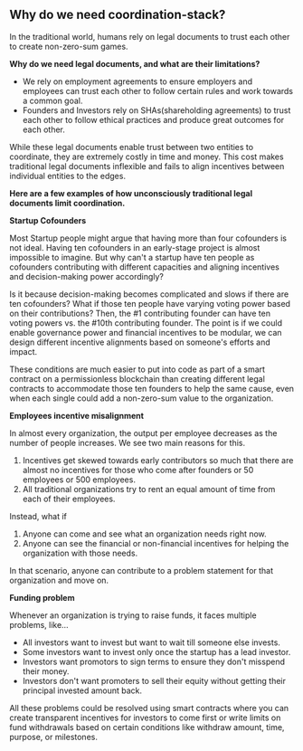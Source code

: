## Why do we need coordination-stack?

In the traditional world, humans rely on legal documents to trust each other to create non-zero-sum games. 

**Why do we need legal documents, and what are their limitations?**

- We rely on employment agreements to ensure employers and employees can trust each other to follow certain rules and work towards a common goal.
- Founders and Investors rely on SHAs(shareholding agreements) to trust each other to follow ethical practices and produce great outcomes for each other.

While these legal documents enable trust between two entities to coordinate, they are extremely costly in time and money. This cost makes traditional legal documents inflexible and fails to align incentives between individual entities to the edges. 

**Here are a few examples of how unconsciously traditional legal documents limit coordination.**

**Startup Cofounders**

Most Startup people might argue that having more than four cofounders is not ideal. Having ten cofounders in an early-stage project is almost impossible to imagine. But why can't a startup have ten people as cofounders contributing with different capacities and aligning incentives and decision-making power accordingly? 

Is it because decision-making becomes complicated and slows if there are ten cofounders? What if those ten people have varying voting power based on their contributions? Then, the #1 contributing founder can have ten voting powers vs. the #10th contributing founder. The point is if we could enable governance power and financial incentives to be modular, we can design different incentive alignments based on someone's efforts and impact.

These conditions are much easier to put into code as part of a smart contract on a permissionless blockchain than creating different legal contracts to accommodate those ten founders to help the same cause, even when each single could add a non-zero-sum value to the organization.

**Employees incentive misalignment**

In almost every organization, the output per employee decreases as the number of people increases. We see two main reasons for this.

1. Incentives get skewed towards early contributors so much that there are almost no incentives for those who come after founders or 50 employees or 500 employees.
2. All traditional organizations try to rent an equal amount of time from each of their employees. 

Instead, what if 

1. Anyone can come and see what an organization needs right now. 
2. Anyone can see the financial or non-financial incentives for helping the organization with those needs.

In that scenario, anyone can contribute to a problem statement for that organization and move on.

**Funding problem**

Whenever an organization is trying to raise funds, it faces multiple problems, like… 

- All investors want to invest but want to wait till someone else invests.
- Some investors want to invest only once the startup has a lead investor.
- Investors want promotors to sign terms to ensure they don't misspend their money.
- Investors don't want promoters to sell their equity without getting their principal invested amount back.

All these problems could be resolved using smart contracts where you can create transparent incentives for investors to come first or write limits on fund withdrawals based on certain conditions like withdraw amount, time, purpose, or milestones.
